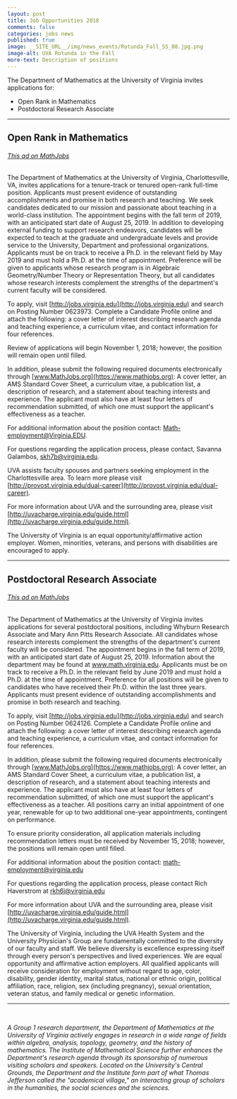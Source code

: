 ```yaml
---
layout: post
title: Job Opportunities 2018
comments: false
categories: jobs news
published: true
image: __SITE_URL__/img/news_events/Rotunda_Fall_SS_08.jpg.png
image-alt: UVA Rotunda in the Fall
more-text: Description of positions
---
```


The Department of Mathematics at the University of Virginia invites applications for: 

- Open Rank in Mathematics
- Postdoctoral Research Associate

<!--more-->

---

## Open Rank in Mathematics

###### [This ad on MathJobs](https://www.mathjobs.org/jobs/jobs/12466)

The Department of Mathematics at the University of Virginia, Charlottesville, VA, invites applications for a tenure-track or tenured open-rank full-time position. Applicants must present evidence of outstanding accomplishments and promise in both research and teaching. We seek candidates dedicated to our mission and passionate about teaching in a world-class institution. The appointment begins with the fall term of 2019, with an anticipated start date of August 25, 2019.
In addition to developing external funding to support research endeavors, candidates will be expected to teach at the graduate and undergraduate levels and provide service to the University, Department and professional organizations. Applicants must be on track to receive a Ph.D. in the relevant field by May 2019 and must hold a Ph.D. at the time of appointment. Preference will be given to applicants whose research program is in Algebraic Geometry/Number Theory or Representation Theory, but all candidates whose research interests complement the strengths of the department's current faculty will be considered.

To apply, visit [http://jobs.virginia.edu](http://jobs.virginia.edu) and search on Posting Number 0623973. Complete a Candidate Profile online and attach the following: a cover letter of interest describing research agenda and teaching experience, a curriculum vitae, and contact information for four references.

Review of applications will begin November 1, 2018; however, the position will remain open until filled.

In addition, please submit the following required documents electronically through [www.MathJobs.org](https://www.mathjobs.org): A cover letter, an AMS Standard Cover Sheet, a curriculum vitae, a publication list, a description of research, and a statement about teaching interests and experience. The applicant must also have at least four letters of recommendation submitted, of which one must support the applicant's effectiveness as a teacher.

For additional information about the position contact: [Math-employment@Virginia.EDU](mailto:Math-employment@Virginia.EDU).

For questions regarding the application process, please contact, Savanna Galambos, [skh7b@virginia.edu](mailto:skh7b@virginia.edu).

UVA assists faculty spouses and partners seeking employment in the Charlottesville area. To learn more please visit [http://provost.virginia.edu/dual-career](http://provost.virginia.edu/dual-career).

For more information about UVA and the surrounding area, please visit [http://uvacharge.virginia.edu/guide.html](http://uvacharge.virginia.edu/guide.html).

The University of Virginia is an equal opportunity/affirmative action employer. Women, minorities, veterans, and persons with disabilities are encouraged to apply.

---

## Postdoctoral Research Associate

###### [This ad on MathJobs](https://www.mathjobs.org/jobs/jobs/12731)

The Department of Mathematics at the University of Virginia invites applications for several postdoctoral positions, including Whyburn Research Associate and Mary Ann Pitts Research Associate. All candidates whose research interests complement the strengths of the department's current faculty will be considered. The appointment begins in the fall term of 2019, with an anticipated start date of August 25, 2019. Information about the department may be found at www.math.virginia.edu.
Applicants must be on track to receive a Ph.D. in the relevant field by June 2019 and must hold a Ph.D. at the time of appointment. Preference for all positions will be given to candidates who have received their Ph.D. within the last three years. Applicants must present evidence of outstanding accomplishments and promise in both research and teaching.

To apply, visit [http://jobs.virginia.edu](http://jobs.virginia.edu) and search on Posting Number 0624126. Complete a Candidate Profile online and attach the following: a cover letter of interest describing research agenda and teaching experience, a curriculum vitae, and contact information for four references.

In addition, please submit the following required documents electronically through [www.MathJobs.org](https://www.mathjobs.org): A cover letter, an AMS Standard Cover Sheet, a curriculum vitae, a publication list, a description of research, and a statement about teaching interests and experience. The applicant must also have at least four letters of recommendation submitted, of which one must support the applicant's effectiveness as a teacher. All positions carry an initial appointment of one year, renewable for up to two additional one-year appointments, contingent on performance.

To ensure priority consideration, all application materials including recommendation letters must be received by November 15, 2018; however, the positions will remain open until filled.

For additional information about the position contact: [math-employment@virginia.edu](mailto:math-employment@virginia.edu)

For questions regarding the application process, please contact Rich Haverstrom at [rkh6j@virginia.edu](mailto:rkh6j@virginia.edu)

For more information about UVA and the surrounding area, please visit [http://uvacharge.virginia.edu/guide.html](http://uvacharge.virginia.edu/guide.html).

The University of Virginia, including the UVA Health System and the University Physician's Group are fundamentally committed to the diversity of our faculty and staff. We believe diversity is excellence expressing itself through every person's perspectives and lived experiences. We are equal opportunity and affirmative action employers. All qualified applicants will receive consideration for employment without regard to age, color, disability, gender identity, marital status, national or ethnic origin, political affiliation, race, religion, sex (including pregnancy), sexual orientation, veteran status, and family medical or genetic information.

---

<br>

*A Group 1 research department, the Department of Mathematics at the University of Virginia actively engages in research in a wide range of fields within algebra, analysis, topology, geometry, and the history of mathematics. The Institute of Mathematical Science further enhances the Department's research agenda through its sponsorship of numerous visiting scholars and speakers. Located on the University's Central Grounds, the Department and the Institute form part of what Thomas Jefferson called the "academical village," an interacting group of scholars in the humanities, the social sciences and the sciences.*
